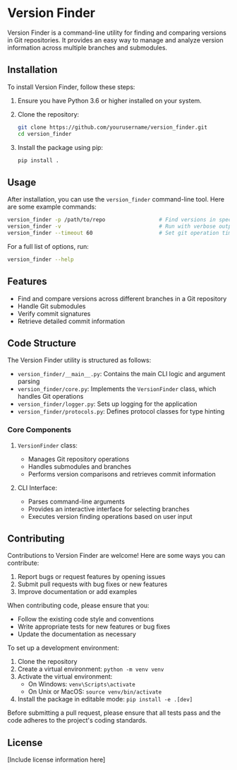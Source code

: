 
# Version Finder

Version Finder is a command-line utility for finding and comparing versions in Git repositories. It provides an easy way to manage and analyze version information across multiple branches and submodules.

## Installation

To install Version Finder, follow these steps:

1. Ensure you have Python 3.6 or higher installed on your system.
2. Clone the repository:

   ```bash
   git clone https://github.com/yourusername/version_finder.git
   cd version_finder
   ```

3. Install the package using pip:

   ```bash
   pip install .
   ```

## Usage

After installation, you can use the `version_finder` command-line tool. Here are some example commands:

```bash
version_finder -p /path/to/repo                 # Find versions in specified repository
version_finder -v                               # Run with verbose output
version_finder --timeout 60                     # Set git operation timeout to 60 seconds
```

For a full list of options, run:

```bash
version_finder --help
```

## Features

- Find and compare versions across different branches in a Git repository
- Handle Git submodules
- Verify commit signatures
- Retrieve detailed commit information

## Code Structure

The Version Finder utility is structured as follows:

- `version_finder/__main__.py`: Contains the main CLI logic and argument parsing
- `version_finder/core.py`: Implements the `VersionFinder` class, which handles Git operations
- `version_finder/logger.py`: Sets up logging for the application
- `version_finder/protocols.py`: Defines protocol classes for type hinting

### Core Components

1. `VersionFinder` class:
   - Manages Git repository operations
   - Handles submodules and branches
   - Performs version comparisons and retrieves commit information

2. CLI Interface:
   - Parses command-line arguments
   - Provides an interactive interface for selecting branches
   - Executes version finding operations based on user input

## Contributing

Contributions to Version Finder are welcome! Here are some ways you can contribute:

1. Report bugs or request features by opening issues
2. Submit pull requests with bug fixes or new features
3. Improve documentation or add examples

When contributing code, please ensure that you:

- Follow the existing code style and conventions
- Write appropriate tests for new features or bug fixes
- Update the documentation as necessary

To set up a development environment:

1. Clone the repository
2. Create a virtual environment: `python -m venv venv`
3. Activate the virtual environment:
   - On Windows: `venv\Scripts\activate`
   - On Unix or MacOS: `source venv/bin/activate`
4. Install the package in editable mode: `pip install -e .[dev]`

Before submitting a pull request, please ensure that all tests pass and the code adheres to the project's coding standards.

## License

[Include license information here]
